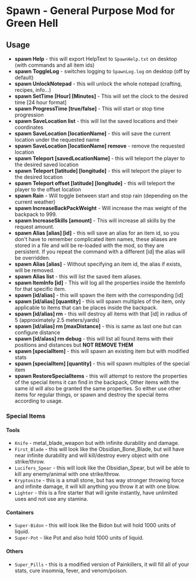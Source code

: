 # Spawn - General Purpose Mod for Green Hell

## Usage

* **spawn Help** - this will export HelpText to `SpawnHelp.txt` on desktop (with commands and all item ids)
* **spawn ToggleLog** - switches logging to `SpawnLog.log` on desktop (off by default)
* **spawn UnlockNotepad** - this will unlock the whole notepad (crafting, recipes, info...)
* **spawn SetTime [Hour] [Minutes]** - This will set the clock to the desired time [24 hour format]
* **spawn ProgressTime [true/false]** - This will start or stop time progression
* **spawn SaveLocation list** - this will list the saved locations and their coordinates
* **spawn SaveLocation [locationName]** - this will save the current location under the requested name
* **spawn SaveLocation [locationName] remove** - remove the requested location
* **spawn Teleport [savedLocationName]** - this will teleport the player to the desired saved location
* **spawn Teleport [latitude] [longitude]** - this will teleport the player to the desired location
* **spawn Teleport offset [latitude] [longitude]** - this will teleport the player to the offset location
* **spawn Rain** - Will toggle between start and stop rain (depending on the current weather)
* **spawn IncreaseBackPackWeight** - Will increase the max weight of the backpack to 999.
* **spawn IncreaseSkills [amount]** - This will increase all skills by the request amount.
* **spawn Alias [alias] [id]** - this will save an alias for an item id, so you don't have to remember complicated item names, these aliases are stored in a file and will be re-loaded with the mod, so they are persistent. If you repeat the command with a different [id] the alias will be overridden.
* **spawn Alias [alias]** - Without specifying an item id, the alias if exists, will be removed.
* **spawn Alias list** - this will list the saved item aliases.
* **spawn ItemInfo [id]** - This will log all the properties inside the ItemInfo for that specific item.
* **spawn [id/alias]** - this will spawn the item with the corresponding [id]
* **spawn [id/alias] [quantity]** - this will spawn multiples of the item, only applicable to items that can be places inside the backpack.
* **spawn [id/alias] rm** - this will destroy all items with that [id] in radius of 5 (approximately 2.5 meters/yards)
* **spawn [id/alias] rm [maxDistance]** - this is same as last one but can configure distance
* **spawn [id/alass] rm debug** - this will list all found items with their positions and distances but **NOT REMOVE THEM**
* **spawn [specialItem]** - this will spawn an existing item but with modified stats
* **spawn [specialItem] [quantity]** - this will spawn multiples of the special item
* **spawn RestoreSpecialItems** - this will attempt to restore the properties of the special items it can find in the backpack, Other items with the same id will also be granted the same properties. So either use other items for regular things, or spawn and destroy the special items according to usage.

### Special Items

#### Tools

* `Knife` - metal_blade_weapon but with infinite durability and damage.
* `First_Blade` - this will look like the Obsidian_Bone_Blade, but will have near infinite durability and will kill/destroy every object with one strike/throw.
* `Lucifers_Spear` - this will look like the Obsidian_Spear, but will be able to kill any enemy/animal with one strike/throw.
* `Kryptonite` - this is a small stone, but has way stronger throwing force and infinite damage, it will kill anything you throw it at with one blow.
* `Lighter` - this is a fire starter that will ignite instantly, have unlimited uses and not use any stamina.

#### Containers

* `Super-Bidon` - this will look like the Bidon but will hold 1000 units of liquid.
* `Super-Pot` - like Pot and also hold 1000 units of liquid.

#### Others

* `Super_Pills` - this is a modified version of Painkillers, it will fill all of your stats, cure insomnia, fever, and venom/poison.
